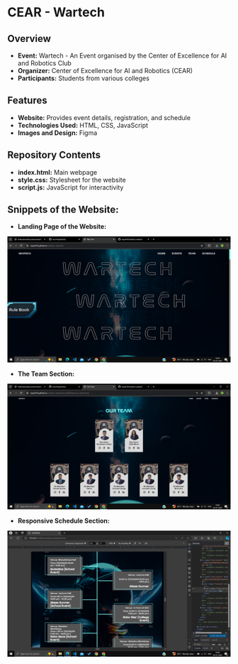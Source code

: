 # CEAR - Wartech

## Overview

- **Event:** Wartech - An Event organised by the Center of Excellence for AI and Robotics Club
- **Organizer:** Center of Excellence for AI and Robotics (CEAR)
- **Participants:** Students from various colleges

## Features

- **Website:** Provides event details, registration, and schedule
- **Technologies Used:** HTML, CSS, JavaScript
- **Images and Design:** Figma

## Repository Contents

- **index.html:** Main webpage
- **style.css:** Stylesheet for the website
- **script.js:** JavaScript for interactivity

## Snippets of the Website:

- **Landing Page of the Website:**

![Landing Page](Page1.png)

- **The Team Section:**
  
![The Team Section](Page2.png)

- **Responsive Schedule Section:**
  
![Schedule Section](Page3.png)
